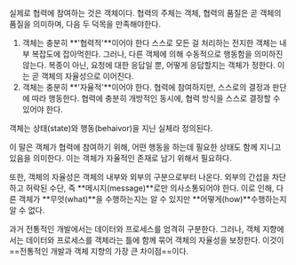 실제로 협력에 참여하는 것은 객체이다.
협력의 주체는 객체, 협력의 품질은 곧 객체의 품질을 의미하며, 
다음 두 덕목을 만족해야한다.

1. 객체는 충분히 **'협력적'**이어야 한다
	스스로  모든 걸 처리하는 전지한 객체는 내부 복잡도에 잡아먹힌다.
	그러나, 다른 객체에 의해 수동적으로 행동함을 의미하진 않는다.
	복종이 아닌, 요청에 대한 응답일 뿐, 어떻게 응답할지는 객체가 정한다.
	이는 곧 객체의 자율성으로 이어진다.
2. 객체는 충분히 **'자율적'**이어야 한다.
	협력에 참여하지만, 스스로의 결정과 판단에 따라 행동한다.
	협력에 충분히 개방적인 동시에, 협력 방식을 스스로 결정할 수 있어야 한다.

객체는 상태(state)와 행동(behaivor)을 지닌 실체라 정의된다.

이 말은 객체가 협력에 참여하기 위해, 
어떤 행동을 하는데 필요한 상태도 함께 지니고 있음을 의미한다.
이는 객체가 자율적인 존재로 남기 위해서 필요하다.

또한, 객체의 자율성은 객체의 내부와 외부의 구분으로부터 나온다.
외부의 간섭을 차단하고 허락된 수단, 즉 **메시지(message)**로만 의사소통되어야 한다.
이로 인해, 다른 객체가 **무엇(what)**을 수행하는지는 알 수 있지만 **어떻게(how)**수행하는지 알 수 없다.

과거 전통적인 개발에서는 데이터와 프로세스를 엄격히 구분한다.
그러나, 객체 지향에서는 데이터와 프로세스를 객체라는 틀에 함께 묶어 객체의 자율성을 보장한다. 이것이 ==전통적인 개발과 객체 지향의 가장 큰 차이점==이다.
